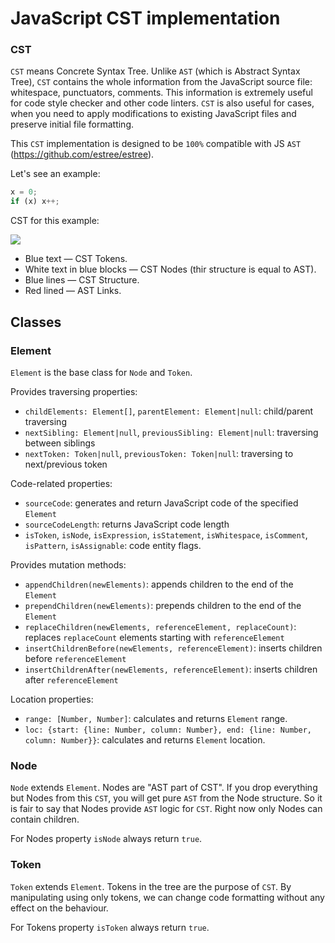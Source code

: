 # JavaScript CST implementation

### CST

`CST` means Concrete Syntax Tree. Unlike `AST` (which is Abstract Syntax Tree), `CST` contains the whole information
from the JavaScript source file: whitespace, punctuators, comments. This information is extremely useful for
code style checker and other code linters. `CST` is also useful for cases, when you need to apply modifications
to existing JavaScript files and preserve initial file formatting.

This `CST` implementation is designed to be `100%` compatible with JS `AST` (https://github.com/estree/estree).

Let's see an example:

```js
x = 0;
if (x) x++;
```

CST for this example:

![](https://raw.githubusercontent.com/mdevils/cst/master/docs/cst-example.png)

* Blue text — CST Tokens.
* White text in blue blocks — CST Nodes (thir structure is equal to AST).
* Blue lines — CST Structure.
* Red lined — AST Links.

## Classes

### Element

`Element` is the base class for `Node` and `Token`.

Provides traversing properties:

* `childElements: Element[]`, `parentElement: Element|null`: child/parent traversing
* `nextSibling: Element|null`, `previousSibling: Element|null`: traversing between siblings
* `nextToken: Token|null`, `previousToken: Token|null`: traversing to next/previous token

Code-related properties:

* `sourceCode`: generates and return JavaScript code of the specified `Element`
* `sourceCodeLength`: returns JavaScript code length
* `isToken`, `isNode`, `isExpression`, `isStatement`, `isWhitespace`, `isComment`, `isPattern`, `isAssignable`:
  code entity flags.

Provides mutation methods:

* `appendChildren(newElements)`: appends children to the end of the `Element`
* `prependChildren(newElements)`: prepends children to the end of the `Element`
* `replaceChildren(newElements, referenceElement, replaceCount)`: replaces `replaceCount` elements starting with
  `referenceElement`
* `insertChildrenBefore(newElements, referenceElement)`: inserts children before `referenceElement`
* `insertChildrenAfter(newElements, referenceElement)`: inserts children after `referenceElement`

Location properties:

* `range: [Number, Number]`: calculates and returns `Element` range.
* `loc: {start: {line: Number, column: Number}, end: {line: Number, column: Number}}`: calculates and returns
  `Element` location.

### Node

`Node` extends `Element`. Nodes are "AST part of CST". If you drop everything but Nodes from this `CST`, you will
get pure `AST` from the Node structure. So it is fair to say that Nodes provide `AST` logic for `CST`. Right now
only Nodes can contain children.

For Nodes property `isNode` always return `true`.

### Token

`Token` extends `Element`. Tokens in the tree are the purpose of `CST`. By manipulating using only tokens,
we can change code formatting without any effect on the behaviour.

For Tokens property `isToken` always return `true`.
